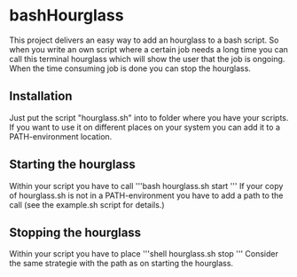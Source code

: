 # bashHourglass
This project delivers an easy way to add an hourglass to a bash script.
So when you write an own script where a certain job needs a long time you can call this terminal hourglass which 
will show the user that the job is ongoing.
When the time consuming job is done you can stop the hourglass.
## Installation
Just put the script "hourglass.sh" into to folder where you have your scripts.
If you want to use it on different places on your system you can add it to a PATH-environment location.
## Starting the hourglass
Within your script you have to call 
'''bash
hourglass.sh start
'''
If your copy of hourglass.sh is not in a PATH-environment you have to add a path to the call (see the example.sh script for details.)
## Stopping the hourglass
Within your script you have to place 
'''shell
hourglass.sh stop
'''
Consider the same strategie with the path as on starting the hourglass.
